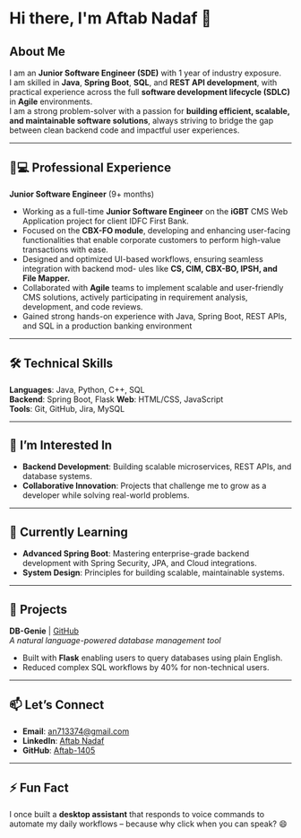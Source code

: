 # Hi there, I'm Aftab Nadaf 👋

## About Me

I am an **Junior Software Engineer (SDE)** with 1 year of industry exposure.  
I am skilled in **Java**, **Spring Boot**, **SQL**, and **REST API development**, with practical experience across the full **software development lifecycle (SDLC)** in **Agile** environments.  
I am a strong problem-solver with a passion for **building efficient, scalable, and maintainable software solutions**, always striving to bridge the gap between clean backend code and impactful user experiences.

---

## 👨💻 Professional Experience  
**Junior Software Engineer** (9+ months)  
- Working as a full-time **Junior Software Engineer** on the **iGBT** CMS Web Application project for
  client IDFC First Bank.
- Focused on the **CBX-FO module**, developing and enhancing user-facing functionalities that
  enable corporate customers to perform high-value transactions with ease.
- Designed and optimized UI-based workflows, ensuring seamless integration with backend mod-
  ules like **CS, CIM, CBX-BO, IPSH, and File Mapper.**
- Collaborated with **Agile** teams to implement scalable and user-friendly CMS solutions, actively
  participating in requirement analysis, development, and code reviews.
- Gained strong hands-on experience with Java, Spring Boot, REST APIs, and SQL in a production banking environment  

---

## 🛠️ Technical Skills  
**Languages**: Java, Python, C++, SQL  
**Backend**: Spring Boot, Flask 
**Web**: HTML/CSS, JavaScript  
**Tools**: Git, GitHub, Jira, MySQL  

---

## 👀 I’m Interested In  
- **Backend Development**: Building scalable microservices, REST APIs, and database systems.    
- **Collaborative Innovation**: Projects that challenge me to grow as a developer while solving real-world problems.  

---

## 🌱 Currently Learning  
- **Advanced Spring Boot**: Mastering enterprise-grade backend development with Spring Security, JPA, and Cloud integrations.  
- **System Design**: Principles for building scalable, maintainable systems.  

---

## 💼 Projects  
**DB-Genie** | [GitHub](https://github.com/Aftab-1405)  
_A natural language-powered database management tool_  
- Built with **Flask** enabling users to query databases using plain English.  
- Reduced complex SQL workflows by 40% for non-technical users.  

---

## 📫 Let’s Connect  
- **Email**: [an713374@gmail.com](mailto:an713374@gmail.com)  
- **LinkedIn**: [Aftab Nadaf](https://www.linkedin.com/in/aftab-nadaf)  
- **GitHub**: [Aftab-1405](https://github.com/Aftab-1405)  

---

## ⚡ Fun Fact  
I once built a **desktop assistant** that responds to voice commands to automate my daily workflows – because why click when you can speak? 😄
